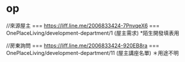 # op
//來源屋主 === https://liff.line.me/2006833424-7PnvqeX6 === OnePlaceLiving/development-department/1 (屋主需求)
  *陌生開發填表用
  
//房東詢問 === https://liff.line.me/2006833424-920EB8ra === OnePlaceLiving/development-department/11 (屋主講座名單)
  ＊用途不明
